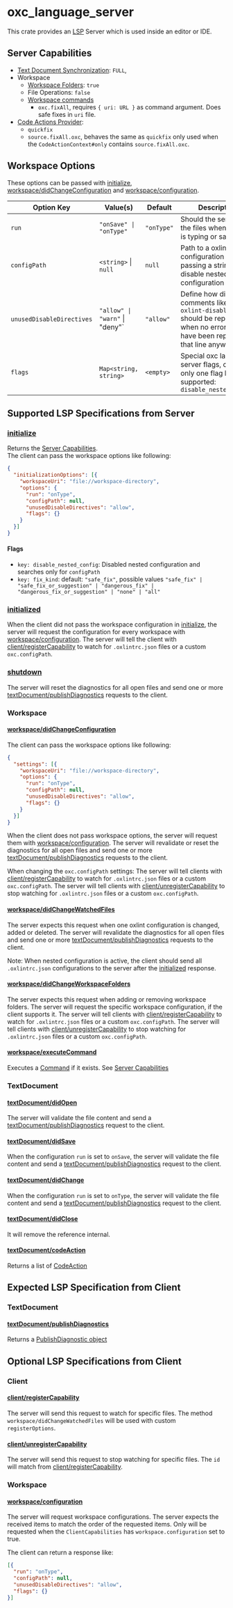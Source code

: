 # oxc_language_server

This crate provides an [LSP](https://microsoft.github.io/language-server-protocol/) Server which is used inside an editor or IDE.

## Server Capabilities

- [Text Document Synchronization](https://microsoft.github.io/language-server-protocol/specifications/lsp/3.17/specification/#textDocument_synchronization): `FULL`,
- Workspace
  - [Workspace Folders](https://microsoft.github.io/language-server-protocol/specifications/lsp/3.17/specification/#workspaceFoldersServerCapabilities): `true`
  - File Operations: `false`
  - [Workspace commands](https://microsoft.github.io/language-server-protocol/specifications/lsp/3.17/specification/#workspace_executeCommand)
    - `oxc.fixAll`, requires `{ uri: URL }` as command argument. Does safe fixes in `uri` file.
- [Code Actions Provider](https://microsoft.github.io/language-server-protocol/specifications/lsp/3.17/specification/#codeActionKind):
  - `quickfix`
  - `source.fixAll.oxc`, behaves the same as `quickfix` only used when the `CodeActionContext#only` contains
    `source.fixAll.oxc`.

## Workspace Options

These options can be passed with [initialize](#initialize), [workspace/didChangeConfiguration](#workspace/didChangeConfiguration) and [workspace/configuration](#workspace/configuration).

| Option Key                | Value(s)                       | Default    | Description                                                                                                                                 |
| ------------------------- | ------------------------------ | ---------- | ------------------------------------------------------------------------------------------------------------------------------------------- |
| `run`                     | `"onSave" \| "onType"`         | `"onType"` | Should the server lint the files when the user is typing or saving                                                                          |
| `configPath`              | `<string>` \| `null`           | `null`     | Path to a oxlint configuration file, passing a string will disable nested configuration                                                     |
| `unusedDisableDirectives` | `"allow" \| "warn"` \| "deny"` | `"allow"`  | Define how directive comments like `// oxlint-disable-line` should be reported, when no errors would have been reported on that line anyway |
| `flags`                   | `Map<string, string>`          | `<empty>`  | Special oxc language server flags, currently only one flag key is supported: `disable_nested_config`                                        |

## Supported LSP Specifications from Server

### [initialize](https://microsoft.github.io/language-server-protocol/specification#initialize)

Returns the [Server Capabilities](#server-capabilities).\
The client can pass the workspace options like following:

```json
{
  "initializationOptions": [{
    "workspaceUri": "file://workspace-directory",
    "options": {
      "run": "onType",
      "configPath": null,
      "unusedDisableDirectives": "allow",
      "flags": {}
    }
  }]
}
```

#### Flags

- `key: disable_nested_config`: Disabled nested configuration and searches only for `configPath`
- `key: fix_kind`: default: `"safe_fix"`, possible values `"safe_fix" | "safe_fix_or_suggestion" | "dangerous_fix" | "dangerous_fix_or_suggestion" | "none" | "all"`

### [initialized](https://microsoft.github.io/language-server-protocol/specification#initialized)

When the client did not pass the workspace configuration in [initialize](#initialize), the server will request the configuration for every workspace with [workspace/configuration](#workspaceconfiguration).
The server will tell the client with [client/registerCapability](#clientregistercapability) to watch for `.oxlintrc.json` files or a custom `oxc.configPath`.

### [shutdown](https://microsoft.github.io/language-server-protocol/specification#shutdown)

The server will reset the diagnostics for all open files and send one or more [textDocument/publishDiagnostics](#textdocumentpublishdiagnostics) requests to the client.

### Workspace

#### [workspace/didChangeConfiguration](https://microsoft.github.io/language-server-protocol/specification#workspace_didChangeConfiguration)

The client can pass the workspace options like following:

```json
{
  "settings": [{
    "workspaceUri": "file://workspace-directory",
    "options": {
      "run": "onType",
      "configPath": null,
      "unusedDisableDirectives": "allow",
      "flags": {}
    }
  }]
}
```

When the client does not pass workspace options, the server will request them with [workspace/configuration](#workspace/configuration).
The server will revalidate or reset the diagnostics for all open files and send one or more [textDocument/publishDiagnostics](#textdocumentpublishdiagnostics) requests to the client.

When changing the `oxc.configPath` settings:
The server will tell clients with [client/registerCapability](#clientregistercapability) to watch for `.oxlintrc.json` files or a custom `oxc.configPath`.
The server will tell clients with [client/unregisterCapability](#clientunregistercapability) to stop watching for `.oxlintrc.json` files or a custom `oxc.configPath`.

#### [workspace/didChangeWatchedFiles](https://microsoft.github.io/language-server-protocol/specification#workspace_didChangeWatchedFiles)

The server expects this request when one oxlint configuration is changed, added or deleted.
The server will revalidate the diagnostics for all open files and send one or more [textDocument/publishDiagnostics](#textdocumentpublishdiagnostics) requests to the client.

Note: When nested configuration is active, the client should send all `.oxlintrc.json` configurations to the server after the [initialized](#initialized) response.

#### [workspace/didChangeWorkspaceFolders](https://microsoft.github.io/language-server-protocol/specifications/lsp/3.17/specification/#workspace_didChangeWorkspaceFolders)

The server expects this request when adding or removing workspace folders.
The server will request the specific workspace configuration, if the client supports it.
The server will tell clients with [client/registerCapability](#clientregistercapability) to watch for `.oxlintrc.json` files or a custom `oxc.configPath`.
The server will tell clients with [client/unregisterCapability](#clientunregistercapability) to stop watching for `.oxlintrc.json` files or a custom `oxc.configPath`.

#### [workspace/executeCommand](https://microsoft.github.io/language-server-protocol/specifications/lsp/3.17/specification/#workspace_executeCommand)

Executes a [Command](https://microsoft.github.io/language-server-protocol/specifications/lsp/3.17/specification/#workspace_executeCommand) if it exists. See [Server Capabilities](#server-capabilities)

### TextDocument

#### [textDocument/didOpen](https://microsoft.github.io/language-server-protocol/specification#textDocument_didOpen)

The server will validate the file content and send a [textDocument/publishDiagnostics](#textdocumentpublishdiagnostics) request to the client.

#### [textDocument/didSave](https://microsoft.github.io/language-server-protocol/specification#textDocument_didSave)

When the configuration `run` is set to `onSave`, the server will validate the file content and send a [textDocument/publishDiagnostics](#textdocumentpublishdiagnostics) request to the client.

#### [textDocument/didChange](https://microsoft.github.io/language-server-protocol/specification#textDocument_didChange)

When the configuration `run` is set to `onType`, the server will validate the file content and send a [textDocument/publishDiagnostics](#textdocumentpublishdiagnostics) request to the client.

#### [textDocument/didClose](https://microsoft.github.io/language-server-protocol/specification#textDocument_didClose)

It will remove the reference internal.

#### [textDocument/codeAction](https://microsoft.github.io/language-server-protocol/specification#textDocument_codeAction)

Returns a list of [CodeAction](https://microsoft.github.io/language-server-protocol/specifications/lsp/3.17/specification/#textDocument_codeAction)

## Expected LSP Specification from Client

### TextDocument

#### [textDocument/publishDiagnostics](https://microsoft.github.io/language-server-protocol/specifications/lsp/3.17/specification/#textDocument_publishDiagnostics)

Returns a [PublishDiagnostic object](https://microsoft.github.io/language-server-protocol/specifications/lsp/3.17/specification/#publishDiagnosticsParams)

## Optional LSP Specifications from Client

### Client

#### [client/registerCapability](https://microsoft.github.io/language-server-protocol/specifications/lsp/3.17/specification/#client_registerCapability)

The server will send this request to watch for specific files. The method `workspace/didChangeWatchedFiles` will be used with custom `registerOptions`.

#### [client/unregisterCapability](https://microsoft.github.io/language-server-protocol/specifications/lsp/3.17/specification/#client_unregisterCapability)

The server will send this request to stop watching for specific files. The `id` will match from [client/registerCapability](#clientregistercapability).

### Workspace

#### [workspace/configuration](https://microsoft.github.io/language-server-protocol/specifications/lsp/3.17/specification/#workspace_configuration)

The server will request workspace configurations. The server expects the received items to match the order of the requested items.
Only will be requested when the `ClientCapabilities` has `workspace.configuration` set to true.

The client can return a response like:

```json
[{
  "run": "onType",
  "configPath": null,
  "unusedDisableDirectives": "allow",
  "flags": {}
}]
```
